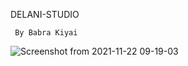 DELANI-STUDIO

     By Babra Kiyai
       
![Screenshot from 2021-11-22 09-19-03](https://user-images.githubusercontent.com/91152578/142810170-4f874e47-3262-4869-9230-fd93231f8db6.png)
